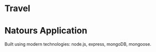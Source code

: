 # Travel
# Natours Application

Built using modern technologies: node.js, express, mongoDB, mongoose.
